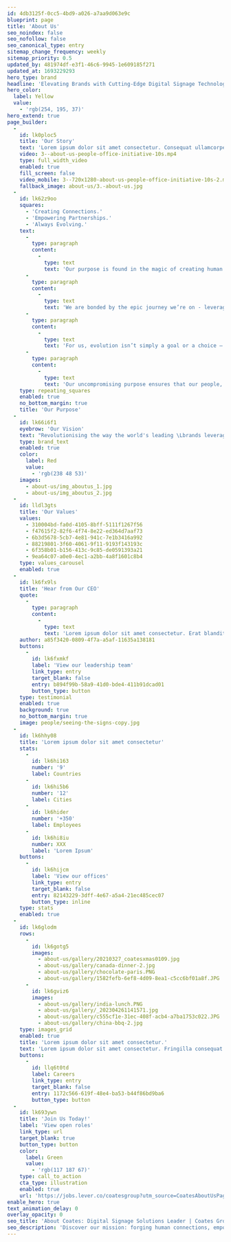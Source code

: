 ```yaml
---
id: 4db3125f-0cc5-4bd9-a026-a7aa9d063e9c
blueprint: page
title: 'About Us'
seo_noindex: false
seo_nofollow: false
seo_canonical_type: entry
sitemap_change_frequency: weekly
sitemap_priority: 0.5
updated_by: 481974df-e3f1-46c6-9945-1e609185f271
updated_at: 1693229293
hero_type: brand
headline: 'Elevating Brands with Cutting-Edge Digital Signage Technology'
hero_color:
  label: Yellow
  value:
    - 'rgb(254, 195, 37)'
hero_extend: true
page_builder:
  -
    id: lk0ploc5
    title: 'Our Story'
    text: 'Lorem ipsum dolor sit amet consectetur. Consequat ullamcorper lorem nunc nulla. In etiam ac pellentesque egestas nunc diam. Egestas aliquet neque elementum quisque luctus ac dolor suscipit. Tellus sed lorem ridiculus cras. Amet quis mattis feugiat bibendum turpis iaculis ornare. Tristique dolor leo suscipit felis amet elit. Facilisi elementum libero amet magna nibh viverra. At ut iaculis nullam non quam blandit laoreet aliquam. Amet ut porta diam eros nunc commodo pharetra. A duis in integer dictum. Feugiat velit id urna semper bibendum blandit ac aenean. Ullamcorper quisque sed sed sit consequat. Praesent tempor elit ultricies porttitor. In est diam sem arcu vitae diam quis ridiculus.'
    video: 3--about-us-people-office-initiative-10s.mp4
    type: full_width_video
    enabled: true
    fill_screen: false
    video_mobile: 3--720x1280-about-us-people-office-initiative-10s-2.mp4
    fallback_image: about-us/3.-about-us.jpg
  -
    id: lk62z9oo
    squares:
      - 'Creating Connections.'
      - 'Empowering Partnerships.'
      - 'Always Evolving.'
    text:
      -
        type: paragraph
        content:
          -
            type: text
            text: 'Our purpose is found in the magic of creating human connections and building strong relationships. Which is why we pride ourselves on being more than just a place for our Crew to work and more than just a technology provider to our customers.'
      -
        type: paragraph
        content:
          -
            type: text
            text: 'We are bonded by the epic journey we’re on - leveraging our creativity and passion to build partnerships that deliver impactful solutions. It’s how we continuously deliver unrivaled results for our partners, together.'
      -
        type: paragraph
        content:
          -
            type: text
            text: 'For us, evolution isn’t simply a goal or a choice – it’s who we are. A strategic focus on the future, driven by insight, expertise and the desire to be better, means we’re always anticipating what’s next, pushing what’s possible and breaking boundaries to stay ahead in an ever-changing world.'
      -
        type: paragraph
        content:
          -
            type: text
            text: 'Our uncompromising purpose ensures that our people, partnerships and products are at the forefront of what we do, both now and in the future.'
    type: repeating_squares
    enabled: true
    no_bottom_margin: true
    title: 'Our Purpose'
  -
    id: lk66i6f1
    eyebrow: 'Our Vision'
    text: "Revolutionising the way the world's leading \Lbrands leverage technology to drive the best \Lcustomer experience."
    type: brand_text
    enabled: true
    color:
      label: Red
      value:
        - 'rgb(238 48 53)'
    images:
      - about-us/img_aboutus_1.jpg
      - about-us/img_aboutus_2.jpg
  -
    id: lldl3gts
    title: 'Our Values'
    values:
      - 310004bd-fa0d-4105-8bff-5111f1267f56
      - f47615f2-82f6-4f74-8e22-ed364d7aaf73
      - 6b3d5678-5cb7-4e81-941c-7e1b3416a992
      - 88219801-3f60-4061-9f11-9193f143193c
      - 6f358b01-b156-413c-9c85-de0591393a21
      - 9ea64c07-a0e0-4ec1-a2bb-4a8f1601c8b4
    type: values_carousel
    enabled: true
  -
    id: lk6fx9ls
    title: 'Hear from Our CEO'
    quote:
      -
        type: paragraph
        content:
          -
            type: text
            text: 'Lorem ipsum dolor sit amet consectetur. Erat blandit ultricies pharetra semper eget consequat. Sollicitudin id neque quam sed diam. Amet tortor cursus amet ullamcorper et massa consequat ornare vulputate. Sit quis venenatis tempor est mi adipiscing nec. Aliquam vel sit interdum ut cursus et sit lacus nunc.'
    author: a85f3420-0809-4f7a-a5af-11635a138181
    buttons:
      -
        id: lk6fxmkf
        label: 'View our leadership team'
        link_type: entry
        target_blank: false
        entry: b894f99b-58a9-41d0-bde4-411b91dcad01
        button_type: button
    type: testimonial
    enabled: true
    background: true
    no_bottom_margin: true
    image: people/seeing-the-signs-copy.jpg
  -
    id: lk6hhy08
    title: 'Lorem ipsum dolor sit amet consectetur'
    stats:
      -
        id: lk6hi163
        number: '9'
        label: Countries
      -
        id: lk6hi5b6
        number: '12'
        label: Cities
      -
        id: lk6hider
        number: '+350'
        label: Employees
      -
        id: lk6hi8iu
        number: XXX
        label: 'Lorem Ipsum'
    buttons:
      -
        id: lk6hijcm
        label: 'View our offices'
        link_type: entry
        target_blank: false
        entry: 82143229-3dff-4e67-a5a4-21ec485cec07
        button_type: inline
    type: stats
    enabled: true
  -
    id: lk6glodm
    rows:
      -
        id: lk6gotg5
        images:
          - about-us/gallery/20210327_coatesxmas0109.jpg
          - about-us/gallery/canada-dinner-2.jpg
          - about-us/gallery/chocolate-paris.PNG
          - about-us/gallery/1582fefb-6ef8-4d09-8ea1-c5cc6bf01a8f.JPG
      -
        id: lk6gviz6
        images:
          - about-us/gallery/india-lunch.PNG
          - about-us/gallery/_202304261141571.jpg
          - about-us/gallery/c555cf1e-31ec-408f-acb4-a7ba1753c022.JPG
          - about-us/gallery/china-bbq-2.jpg
    type: images_grid
    enabled: true
    title: 'Lorem ipsum dolor sit amet consectetur.'
    text: 'Lorem ipsum dolor sit amet consectetur. Fringilla consequat magna pellentesque scelerisque nunc nunc pellentesque neque. Cras lectus fermentum elit sit diam. Habitant a id quis et urna scelerisque. Mauris faucibus tellus mi et enim aliquet.'
    buttons:
      -
        id: llq6t0td
        label: Careers
        link_type: entry
        target_blank: false
        entry: 1172c566-619f-48e4-ba53-b44f86bd9ba6
        button_type: button
  -
    id: lk693ywn
    title: 'Join Us Today!'
    label: 'View open roles'
    link_type: url
    target_blank: true
    button_type: button
    color:
      label: Green
      value:
        - 'rgb(117 187 67)'
    type: call_to_action
    cta_type: illustration
    enabled: true
    url: 'https://jobs.lever.co/coatesgroup?utm_source=CoatesAboutUsPage&utm_medium=Button+Clicks+&utm_campaign=Lever+'
enable_hero: true
text_animation_delay: 0
overlay_opacity: 0
seo_title: 'About Coates: Digital Signage Solutions Leader | Coates Group'
seo_description: 'Discover our mission: forging human connections, empowering partnerships, and always pushing boundaries. Revolutionise brand tech experiences. Learn more!'
---
```

